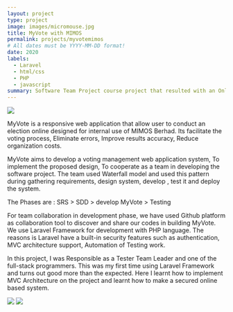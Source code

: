```yaml
---
layout: project
type: project
image: images/micromouse.jpg
title: MyVote with MIMOS
permalink: projects/myvotemimos
# All dates must be YYYY-MM-DD format!
date: 2020
labels:
  - Laravel
  - html/css
  - PHP
  - javascript
summary: Software Team Project course project that resulted with an Online Voting System named MyVote using Laravel Framework with MySql Database
---
```

<img class="ui image" src="{{ site.baseurl }}/images/myvote1.png">

MyVote is a responsive web application that allow user to conduct an election online designed for internal use of MIMOS Berhad. Its facilitate the voting process, Eliminate errors, Improve results accuracy, Reduce organization costs.

MyVote aims to develop a voting management web application system, To implement the proposed design, To cooperate as a team in developing the software project. 
The team used Waterfall model and used this pattern during gathering requirements, design system, develop , test it and deploy the system.

The Phases are : 
SRS > SDD > develop MyVote > Testing

For team collaboration in development phase, we have used Github platform as collaboration tool to discover and share our codes in building MyVote. 
We use Laravel Framework for development with PHP language. The reasons is Laravel have a built-in security features such as authentication, MVC architecture support, Automation of Testing work.

In this project, I was Responsible as a Tester Team Leader and one of the full-stack programmers. This was my first time using Laravel Framework and turns out good more than the expected. Here I learnt how to implement MVC Architecture on the project and learnt how to make a secured online based system. 


<img class="ui image" src="{{ site.baseurl }}/images/myvote2.png">
<img class="ui image" src="{{ site.baseurl }}/images/myvote3.png">


